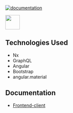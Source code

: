 [![documentation](https://github.com/ivan-varabyou/angular-nx/actions/workflows/generateDocs.yml/badge.svg)](https://github.com/ivan-varabyou/angular-nx/actions/workflows/generateDocs.yml)

<a alt="Nx logo" href="https://nx.dev" target="_blank" rel="noreferrer"><img src="https://raw.githubusercontent.com/nrwl/nx/master/images/nx-logo.png" width="45"></a>

## Technologies Used

- Nx
- GraphQL
- Angular
- Bootstrap
- angular.material

## Documentation

- [Frontend-client](https://ivan-varabyou.github.io/angular-nx/frontend-client/)


